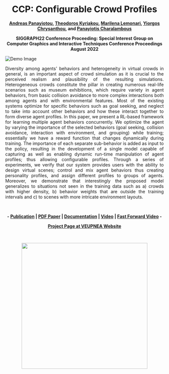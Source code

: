 <div align="center">
<h1>CCP: Configurable Crowd Profiles</h1>
<strong><a href="https://www.apanayiotou.com/" target="_blank">Andreas Panayiotou</a>, <a href="https://www.theodoroskyriakou.com" target="_blank">Theodoros Kyriakou</a>, <a href="https://marilenalemonari.github.io/" target="_blank">Marilena Lemonari</a>, <a href="http://www.cs.ucy.ac.cy/~yiorgos/" target="_blank">Yiorgos
Chrysanthou</a>, and <a href="https://totis77.github.io/" target="_blank">Panayiotis Charalambous</a>

SIGGRAPH22 Conference Proceeding: Special Interest Group on Computer Graphics and Interactive Techniques Conference Proceedings</br>
August 2022</strong>
</div>

![Demo Image](https://github.com/veupnea/CCP/blob/main/Images/demo.png)

<p align="justify">
Diversity among agents' behaviors and heterogeneity in virtual crowds in general, is an important aspect of crowd simulation as it is crucial to the perceived realism and plausibility of the resulting simulations. Heterogeneous crowds constitute the pillar in creating numerous real-life scenarios such as museum exhibitions, which require variety in agent behaviors, from basic collision avoidance to more complex interactions both among agents and with environmental features. Most of the existing systems optimize for specific behaviors such as goal seeking, and neglect to take into account other behaviors and how these interact together to form diverse agent profiles. In this paper, we present a RL-based framework for learning multiple agent behaviors concurrently. We optimize the agent by varying the importance of the selected behaviors (goal seeking, collision avoidance, interaction with environment, and grouping) while training; essentially we have a reward function that changes dynamically during training. The importance of each separate sub-behavior is added as input to the policy, resulting in the development of a single model capable of capturing as well as enabling dynamic run-time manipulation of agent profiles; thus allowing configurable profiles. Through a series of experiments, we verify that our system provides users with the ability to design virtual scenes; control and mix agent behaviors thus creating personality profiles, and assign different profiles to groups of agents. Moreover, we demonstrate that interestingly the proposed model generalizes to situations not seen in the training data such as a) crowds with higher density, b) behavior weights that are outside the training intervals and c) to scenes with more intricate environment layouts.
</p>

<br>

<p align="center"><strong>
	- <a href="https://dl.acm.org/doi/10.1145/3528233.3530712" target="_blank">Publication</a>  | <a href="https://github.com/veupnea/CCP/blob/main/PDF%20Files/CCP_Configurable_Crowd_Profiles.pdf" target="_blank">PDF Paper</a> | <a href="https://github.com/veupnea/CCP/blob/main/PDF%20Files/Documentation.pdf" target="_blank">Documentation</a> | <a href="https://www.youtube.com/watch?v=k5SAOnisBas" target="_blank">Video</a> | <a href="https://www.youtube.com/watch?v=VkHZQYRP0w4" target="_blank">Fast Forward Video</a> -
</strong>
</p>

<p align="center"><strong>
 <a href="https://veupnea.github.io/publication_pages/siggraph22-ccp.html" target="_blank">Project Page at VEUPNEA Website
</strong></p>

<br>

<p align="center" dir="auto">
	<a href="https://www.youtube.com/watch?v=k5SAOnisBas" rel="nofollow">
		<img align="center" width="400px" src="https://github.com/veupnea/CCP/blob/main/Images/youtube_image.png"/>
	</a>
</p>






